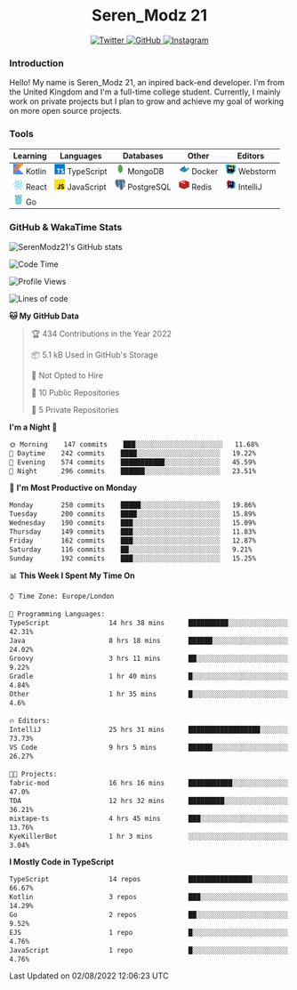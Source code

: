 <div align="center">
  <h1>Seren_Modz 21</h1>
  <a href="https://twitter.com/SerenModz21">
    <img alt="Twitter" src="https://img.shields.io/badge/twitter%20-%231DA1F2.svg?&style=for-the-badge&logo=Twitter&logoColor=white">
  </a>
  <a href="https://github.com/SerenModz21">
    <img alt="GitHub" src="https://img.shields.io/badge/github%20-%23121011.svg?&style=for-the-badge&logo=github&logoColor=white">
  </a>
  <a href="https://www.instagram.com/serenmodz21">
    <img alt="Instagram" src="https://img.shields.io/badge/instagram%20-%23E4405F.svg?&style=for-the-badge&logo=Instagram&logoColor=white">
  </a>
</div>

### Introduction

Hello! My name is Seren_Modz 21, an inpired back-end developer. I'm from the United Kingdom and I'm a full-time college student. Currently, I mainly work on private projects but I plan to grow and achieve my goal of working on more open source projects. 

### Tools

 **Learning**                                        | **Languages**                                               | **Databases**                                               | **Other**                                           | **Editors**                                                  
-----------------------------------------------------|-------------------------------------------------------------|-------------------------------------------------------------|-----------------------------------------------------|--------------------------------------------------------------
 <img width="19px" src="./assets/kotlin.svg"> Kotlin | <img width="19px" src="./assets/typescript.svg"> TypeScript | <img width="19px" src="./assets/mongodb.svg"> MongoDB       | <img width="19px" src="./assets/docker.svg"> Docker | <img width="19px" src="./assets/webstorm.svg"> Webstorm      
 <img width="19px" src="./assets/react.svg"> React   | <img width="19px" src="./assets/javascript.svg"> JavaScript | <img width="19px" src="./assets/postgresql.svg"> PostgreSQL | <img width="19px" src="./assets/redis.svg"> Redis   | <img width="19px" src="./assets/intellij-idea.svg"> IntelliJ
 <img width="19px" src="./assets/go.svg"> Go         |                                                             |                                                             |                                                     |                                                                                                               

### GitHub & WakaTime Stats

![SerenModz21's GitHub stats](https://github-readme-stats.vercel.app/api?username=SerenModz21&show_icons=true&theme=dark)

<!--START_SECTION:waka-->
![Code Time](http://img.shields.io/badge/Code%20Time-1%2C531%20hrs%2037%20mins-blue)

![Profile Views](http://img.shields.io/badge/Profile%20Views-26-blue)

![Lines of code](https://img.shields.io/badge/From%20Hello%20World%20I%27ve%20Written-13%20Thousand%20lines%20of%20code-blue)

**🐱 My GitHub Data** 

> 🏆 434 Contributions in the Year 2022
 > 
> 📦 5.1 kB Used in GitHub's Storage 
 > 
> 🚫 Not Opted to Hire
 > 
> 📜 10 Public Repositories 
 > 
> 🔑 5 Private Repositories  
 > 
**I'm a Night 🦉** 

```text
🌞 Morning    147 commits    ███░░░░░░░░░░░░░░░░░░░░░░   11.68% 
🌆 Daytime    242 commits    ████░░░░░░░░░░░░░░░░░░░░░   19.22% 
🌃 Evening    574 commits    ███████████░░░░░░░░░░░░░░   45.59% 
🌙 Night      296 commits    ██████░░░░░░░░░░░░░░░░░░░   23.51%

```
📅 **I'm Most Productive on Monday** 

```text
Monday       250 commits    █████░░░░░░░░░░░░░░░░░░░░   19.86% 
Tuesday      200 commits    ████░░░░░░░░░░░░░░░░░░░░░   15.89% 
Wednesday    190 commits    ███░░░░░░░░░░░░░░░░░░░░░░   15.09% 
Thursday     149 commits    ███░░░░░░░░░░░░░░░░░░░░░░   11.83% 
Friday       162 commits    ███░░░░░░░░░░░░░░░░░░░░░░   12.87% 
Saturday     116 commits    ██░░░░░░░░░░░░░░░░░░░░░░░   9.21% 
Sunday       192 commits    ███░░░░░░░░░░░░░░░░░░░░░░   15.25%

```


📊 **This Week I Spent My Time On** 

```text
⌚︎ Time Zone: Europe/London

💬 Programming Languages: 
TypeScript               14 hrs 38 mins      ██████████░░░░░░░░░░░░░░░   42.31% 
Java                     8 hrs 18 mins       ██████░░░░░░░░░░░░░░░░░░░   24.02% 
Groovy                   3 hrs 11 mins       ██░░░░░░░░░░░░░░░░░░░░░░░   9.22% 
Gradle                   1 hr 40 mins        █░░░░░░░░░░░░░░░░░░░░░░░░   4.84% 
Other                    1 hr 35 mins        █░░░░░░░░░░░░░░░░░░░░░░░░   4.6%

🔥 Editors: 
IntelliJ                 25 hrs 31 mins      ██████████████████░░░░░░░   73.73% 
VS Code                  9 hrs 5 mins        ██████░░░░░░░░░░░░░░░░░░░   26.27%

🐱‍💻 Projects: 
fabric-mod               16 hrs 16 mins      ███████████░░░░░░░░░░░░░░   47.0% 
TDA                      12 hrs 32 mins      █████████░░░░░░░░░░░░░░░░   36.21% 
mixtape-ts               4 hrs 45 mins       ███░░░░░░░░░░░░░░░░░░░░░░   13.76% 
KyeKillerBot             1 hr 3 mins         ░░░░░░░░░░░░░░░░░░░░░░░░░   3.04%

```

**I Mostly Code in TypeScript** 

```text
TypeScript               14 repos            ████████████████░░░░░░░░░   66.67% 
Kotlin                   3 repos             ███░░░░░░░░░░░░░░░░░░░░░░   14.29% 
Go                       2 repos             ██░░░░░░░░░░░░░░░░░░░░░░░   9.52% 
EJS                      1 repo              █░░░░░░░░░░░░░░░░░░░░░░░░   4.76% 
JavaScript               1 repo              █░░░░░░░░░░░░░░░░░░░░░░░░   4.76%

```



 Last Updated on 02/08/2022 12:06:23 UTC
<!--END_SECTION:waka-->
